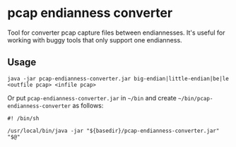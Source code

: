 pcap endianness converter
=========================

Tool for converter pcap capture files between endiannesses. It's useful for working with buggy tools that only support one endianness.

## Usage

```
java -jar pcap-endianness-converter.jar big-endian|little-endian|be|le <outfile pcap> <infile pcap>
```

Or put ```pcap-endianness-converter.jar``` in ```~/bin``` and create ```~/bin/pcap-endianness-converter``` as follows:

```
#! /bin/sh

/usr/local/bin/java -jar "${basedir}/pcap-endianness-converter.jar" "$@"
```
